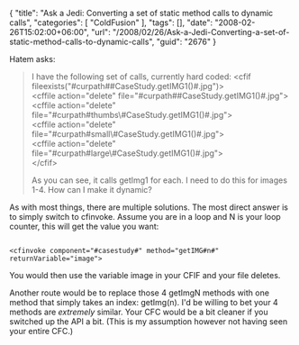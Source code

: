 {
	"title": "Ask a Jedi: Converting a set of static method calls to dynamic calls",
	"categories": [
		"ColdFusion"
	],
	"tags": [],
	"date": "2008-02-26T15:02:00+06:00",
	"url": "/2008/02/26/Ask-a-Jedi-Converting-a-set-of-static-method-calls-to-dynamic-calls",
	"guid": "2676"
}

Hatem asks:

<blockquote>
<p>
I have the following set of calls, currently hard coded:
&lt;cfif fileexists("#curpath##CaseStudy.getIMG1()#.jpg")&gt;<br> 
 &lt;cffile action="delete" file="#curpath##CaseStudy.getIMG1()#.jpg"&gt;<br>
 &lt;cffile action="delete" file="#curpath#thumbs\#CaseStudy.getIMG1()#.jpg"&gt;<br> 
 &lt;cffile action="delete" file="#curpath#small\#CaseStudy.getIMG1()#.jpg"&gt;<br>
 &lt;cffile action="delete" file="#curpath#large\#CaseStudy.getIMG1()#.jpg"&gt;<br>
&lt;/cfif&gt;<br>

As you can see, it calls getImg1 for each. I need to do this for images 1-4. How can I make it dynamic?
</p>
</blockquote>

As with most things, there are multiple solutions. The most direct answer is to simply switch to cfinvoke. Assume you are in a loop and N is your loop counter, this will get the value you want:

<code>
&lt;cfinvoke component="#casestudy#" method="getIMG#n#" returnVariable="image"&gt;
</code>

You would then use the variable image in your CFIF and your file deletes.

Another route would be to replace those 4 getImgN methods with one method that simply takes an index: getImg(n). I'd be willing to bet your 4 methods are <i>extremely</i> similar. Your CFC would be a bit cleaner if you switched up the API a bit. (This is my assumption however not having seen your entire CFC.)